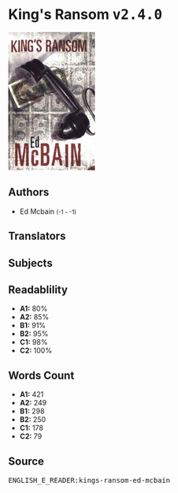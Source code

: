# King's Ransom <kbd>v2.4.0</kbd>

![](./cover.medium.jpg "")

## Authors


 - Ed Mcbain <small>(-1 - -1)</small>

## Translators



## Subjects



## Readablility


 - **A1:** 80%
 - **A2:** 85%
 - **B1:** 91%
 - **B2:** 95%
 - **C1:** 98%
 - **C2:** 100%

## Words Count


 - **A1:** 421
 - **A2:** 249
 - **B1:** 298
 - **B2:** 250
 - **C1:** 178
 - **C2:** 79

## Source


<kbd>ENGLISH_E_READER:kings-ransom-ed-mcbain</kbd>
